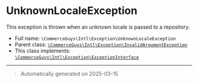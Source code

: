 
# UnknownLocaleException

This exception is thrown when an unknown locale is passed to a repository.



* Full name: `\CommerceGuys\Intl\Exception\UnknownLocaleException`
* Parent class: [`\CommerceGuys\Intl\Exception\InvalidArgumentException`](./InvalidArgumentException.md)
* This class implements:
[`\CommerceGuys\Intl\Exception\ExceptionInterface`](./ExceptionInterface.md)






***
> Automatically generated on 2025-03-15
